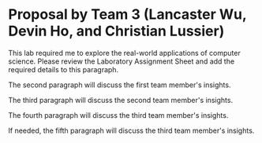 # Proposal by Team 3 (Lancaster Wu, Devin Ho, and Christian Lussier)

This lab required me to explore the real-world applications of computer science.
Please review the Laboratory Assignment Sheet and add the required details to
this paragraph.

The second paragraph will discuss the first team member's insights.

The third paragraph will discuss the second team member's insights.

The fourth paragraph will discuss the third team member's insights.

If needed, the fifth paragraph will discuss the third team member's insights.
